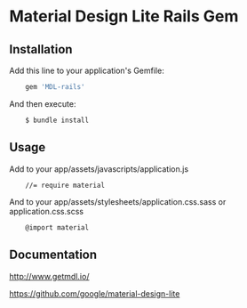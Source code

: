 # Material Design Lite Rails Gem

## Installation

Add this line to your application's Gemfile:

```ruby
    gem 'MDL-rails'
```

And then execute:
```
    $ bundle install
```

## Usage


Add to your app/assets/javascripts/application.js

```
    //= require material
```

And to your app/assets/stylesheets/application.css.sass or application.css.scss


```
    @import material
```


## Documentation

http://www.getmdl.io/

https://github.com/google/material-design-lite



